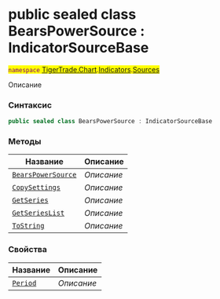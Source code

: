 
# public sealed class BearsPowerSource : IndicatorSourceBase
<mark style="color:purple;">`namespace` [TigerTrade.Chart](../../../TigerTrade.Chart.md).[Indicators](../../../TigerTrade.Chart/Indicators.md).[Sources](../../../TigerTrade.Chart/Indicators/Sources.md)



Описание

### Синтаксис
```csharp
public sealed class BearsPowerSource : IndicatorSourceBase
```


### Методы
| Название | Описание |
| --- | --- |
| [`BearsPowerSource`](./BearsPowerSource.cs/Методы/BearsPowerSource.md) | *Описание* |
| [`CopySettings`](./BearsPowerSource.cs/Методы/CopySettings.md) | *Описание* |
| [`GetSeries`](./BearsPowerSource.cs/Методы/GetSeries.md) | *Описание* |
| [`GetSeriesList`](./BearsPowerSource.cs/Методы/GetSeriesList.md) | *Описание* |
| [`ToString`](./BearsPowerSource.cs/Методы/ToString.md) | *Описание* |

### Свойства
| Название | Описание |
| --- | --- |
| [`Period`](./BearsPowerSource.cs/Свойства/Period.md) | *Описание* |



